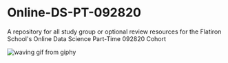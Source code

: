 # Online-DS-PT-092820

A repository for all study group or optional review resources for the Flatiron School's Online Data Science Part-Time 092820 Cohort

![waving gif from giphy](https://media.giphy.com/media/Qvqq287gnNnGnVaJLx/giphy.gif)